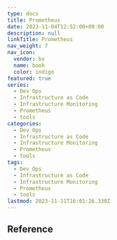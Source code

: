 ```yaml
---
type: docs
title: Prometheus
date: 2023-11-04T12:52:00+09:00
description: null
linkTitle: Prometheus
nav_weight: 7
nav_icon:
  vendor: bs
  name: book
  color: indigo
featured: true
series:
  - Dev Ops
  - Infrastructure as Code
  - Infrastructure Monitoring
  - Prometheus
  - tools
categories:
  - Dev Ops
  - Infrastructure as Code
  - Infrastructure Monitoring
  - Prometheus
  - tools
tags:
  - Dev Ops
  - Infrastructure as Code
  - Infrastructure Monitoring
  - Prometheus
  - tools
lastmod: 2023-11-11T16:01:26.330Z
---
```


## Reference
